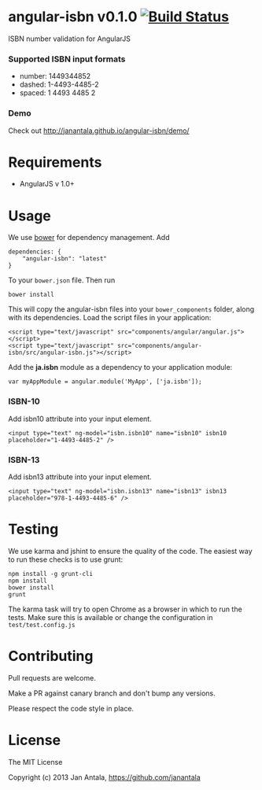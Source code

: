 # angular-isbn v0.1.0 [![Build Status](https://travis-ci.org/janantala/angular-isbn.png?branch=master)](https://travis-ci.org/janantala/angular-isbn)

ISBN number validation for AngularJS

### Supported ISBN input formats
- number: 1449344852
- dashed: 1-4493-4485-2
- spaced: 1 4493 4485 2

### Demo

Check out http://janantala.github.io/angular-isbn/demo/

# Requirements

- AngularJS v 1.0+

# Usage

We use [bower](http://twitter.github.com/bower/) for dependency management. Add

    dependencies: {
        "angular-isbn": "latest"
    }

To your `bower.json` file. Then run

    bower install

This will copy the angular-isbn files into your `bower_components` folder, along with its dependencies. Load the script files in your application:

    <script type="text/javascript" src="components/angular/angular.js"></script>
    <script type="text/javascript" src="components/angular-isbn/src/angular-isbn.js"></script>

Add the **ja.isbn** module as a dependency to your application module:

    var myAppModule = angular.module('MyApp', ['ja.isbn']);

### ISBN-10

Add isbn10 attribute into your input element.

    <input type="text" ng-model="isbn.isbn10" name="isbn10" isbn10 placeholder="1-4493-4485-2" />

### ISBN-13

Add isbn13 attribute into your input element.

    <input type="text" ng-model="isbn.isbn13" name="isbn13" isbn13 placeholder="978-1-4493-4485-6" />

# Testing

We use karma and jshint to ensure the quality of the code. The easiest way to run these checks is to use grunt:

    npm install -g grunt-cli
    npm install
    bower install
    grunt

The karma task will try to open Chrome as a browser in which to run the tests. Make sure this is available or change the configuration in `test/test.config.js` 

# Contributing

Pull requests are welcome. 

Make a PR against canary branch and don't bump any versions. 

Please respect the code style in place.

# License

The MIT License

Copyright (c) 2013 Jan Antala, https://github.com/janantala

